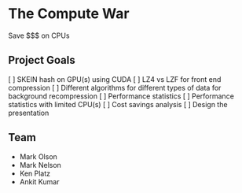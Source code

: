 # The Compute War #
Save $$$ on CPUs

## Project Goals ##
[ ] SKEIN hash on GPU(s) using CUDA
[ ] LZ4 vs LZF for front end compression
[ ] Different algorithms for different types of data for background recompression
[ ] Performance statistics
[ ] Performance statistics with limited CPU(s)
[ ] Cost savings analysis
[ ] Design the presentation

## Team ##
* Mark Olson
* Mark Nelson
* Ken Platz
* Ankit Kumar
